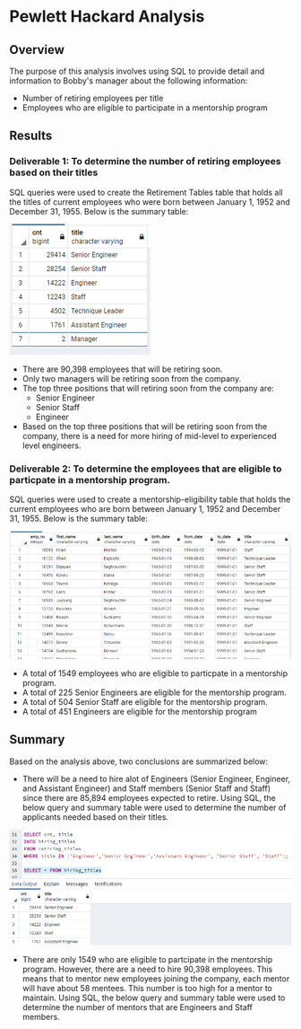 # Pewlett Hackard Analysis

## Overview
The purpose of this analysis involves using SQL to provide detail and information to Bobby's manager about the following information:
- Number of retiring employees per title
- Employees who are eligible to participate in a mentorship program

## Results
### Deliverable 1: To determine the number of retiring employees based on their titles

SQL queries were used to create the Retirement Tables table that holds all the titles of current employees who were born between January 1, 1952 and December 31, 1955. Below is the summary table:

![](Resources/retiring_titles.PNG)

- There are 90,398 employees that will be retiring soon.
- Only two managers will be retiring soon from the company.
- The top three positions that will retiring soon from the company are:
  - Senior Engineer
  - Senior Staff
  - Engineer
- Based on the top three positions that will be retiring soon from the company, there is a need for more hiring of mid-level to experienced level engineers.

### Deliverable 2: To determine the employees that are eligible to particpate in a mentorship program.

SQL queries were used to create a mentorship-eligibility table that holds the current employees who are born between January 1, 1952 and December 31, 1955. Below is the summary table:

![](Resources/mentorship_eligibility.PNG)


- A total of 1549 employees who are eligible to particpate in a mentorship program. 
- A total of 225 Senior Engineers are eligible for the mentorship program.
- A total of 504 Senior Staff are eligible for the mentorship program.
- A total of 451 Engineers are eligible for the mentorship program


## Summary
Based on the analysis above, two conclusions are summarized below:
- There will be a need to hire alot of Engineers (Senior Engineer, Engineer, and Assistant Engineer) and Staff members (Senior Staff and Staff) since there are 85,894 employees expected to retire. Using SQL, the below query and summary table were used to determine the number of applicants needed based on their titles.

![](Resources/hiring_titles.PNG)

- There are only 1549 who are eligible to partcipate in the mentorship program. However, there are a need to hire 90,398 employees. This means that to mentor new employees joining the company, each mentor will have about 58 mentees. This number is too high for a mentor to maintain. Using SQL, the below query and summary table were used to determine the number of mentors that are Engineers and Staff members.


